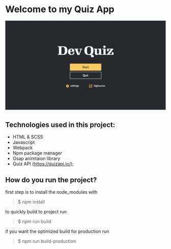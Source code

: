 # Welcome to my Quiz App

![](./design/Startscreen%402x.png)

## Technologies used in this project:

-   HTML & SCSS
-   Javascript
-   Webpack
-   Npm package manager
-   Gsap animtaion library
-   Quiz API (https://quizapi.io/);

## How do you run the project?

first step is to install the node_modules with

> $ npm install

to quickly build to project run

> $ npm run build

if you want the optimized build for production run

> $ npm run build-production
